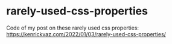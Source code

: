 # rarely-used-css-properties

Code of my post on these rarely used css properties: https://kenrickvaz.com/2022/01/03/rarely-used-css-properties/
